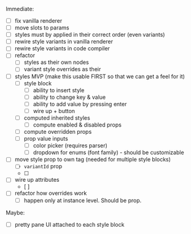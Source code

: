 Immediate:

- [ ] fix vanilla renderer
- [ ] move slots to params
- [ ] styles must by applied in their correct order (even variants)
- [ ] rewire style variants in vanilla renderer
- [ ] rewire style variants in code compiler
- [ ] refactor
  - [ ] styles as their own nodes
  - [ ] variant style overrides as their
- [ ] styles MVP (make this usable FIRST so that we can get a feel for it)
  - [ ] style block
    - [ ] ability to insert style
    - [ ] ability to change key & value
    - [ ] ability to add value by pressing enter
    - [ ] wire up + button
  - [ ] computed inherited styles
    - [ ] compute enabled & disabled props
  - [ ] compute overridden props
  - [ ] prop value inputs
    - [ ] color picker (requires parser)
    - [ ] dropdown for enums (font family) - should be customizable
- [ ] move style prop to own tag (needed for multiple style blocks)
  - [ ] `variantId` prop
  - [ ]
- [ ] wire up attributes
  - [ ]
- [ ] refactor how overrides work
  - [ ] happen only at instance level. Should be prop.

Maybe:

- [ ] pretty pane UI attached to each style block
